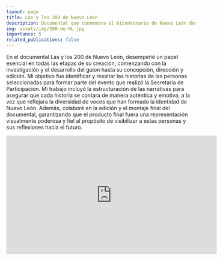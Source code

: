 ```yaml
---
layout: page
title: Las y los 200 de Nuevo León
description: Documental que conmemora el bicentenario de Nuevo León donde su gente reflexiona sobre una visión compartida para el futuro del estado.
img: assets/img/200-de-NL.jpg
importance: 5
related_publications: false
---
```


En el documental Las y los 200 de Nuevo León, desempeñé un papel esencial en todas las etapas de su creación, comenzando con la investigación y el desarrollo del guion hasta su concepción, dirección y edición. Mi objetivo fue identificar y resaltar las historias de las personas seleccionadas para formar parte del evento que realizó la Secretaría de Participación. Mi trabajo incluyó la estructuración de las narrativas para asegurar que cada historia se contara de manera auténtica y emotiva, a la vez que reflejara la diversidad de voces que han formado la identidad de Nuevo León. Además, colaboré en la edición y el montaje final del documental, garantizando que el producto final fuera una representación visualmente poderosa y fiel al propósito de visibilizar a estas personas y sus reflexiones hacia el futuro.

<iframe width="560" height="315" src="https://www.youtube.com/embed/j7efyBcJk1o?si=YONI4U_Lu4mUm9zX" title="YouTube video player" frameborder="0" allow="accelerometer; autoplay; clipboard-write; encrypted-media; gyroscope; picture-in-picture; web-share" referrerpolicy="strict-origin-when-cross-origin" allowfullscreen></iframe>